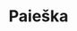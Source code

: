 ---
title: "Paieška" # in any language you want
layout: "search" # is necessary
placeholder: Paieškos tekstas
summary: Paieškos puslapis
---